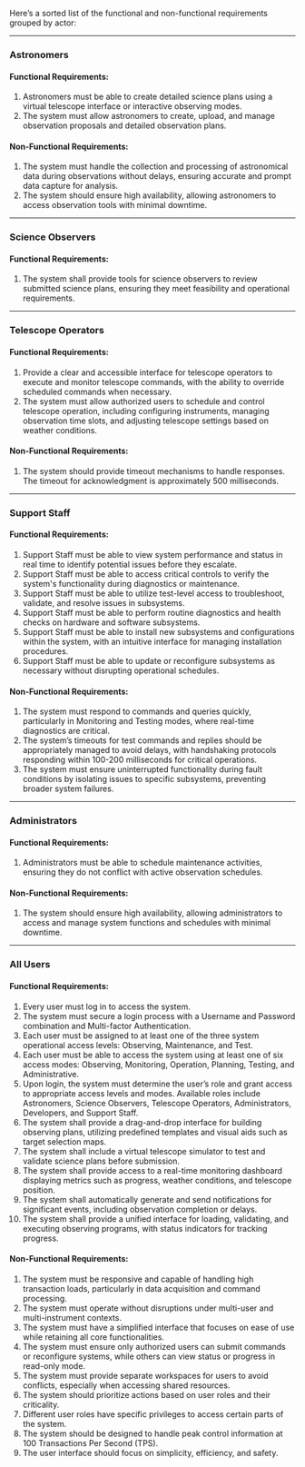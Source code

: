 Here’s a sorted list of the functional and non-functional requirements grouped by actor:  

---

### **Astronomers**
#### Functional Requirements:
1. Astronomers must be able to create detailed science plans using a virtual telescope interface or interactive observing modes.
2. The system must allow astronomers to create, upload, and manage observation proposals and detailed observation plans.

#### Non-Functional Requirements:
1. The system must handle the collection and processing of astronomical data during observations without delays, ensuring accurate and prompt data capture for analysis.
2. The system should ensure high availability, allowing astronomers to access observation tools with minimal downtime.

---

### **Science Observers**
#### Functional Requirements:
1. The system shall provide tools for science observers to review submitted science plans, ensuring they meet feasibility and operational requirements.

---

### **Telescope Operators**
#### Functional Requirements:
1. Provide a clear and accessible interface for telescope operators to execute and monitor telescope commands, with the ability to override scheduled commands when necessary.
2. The system must allow authorized users to schedule and control telescope operation, including configuring instruments, managing observation time slots, and adjusting telescope settings based on weather conditions.

#### Non-Functional Requirements:
1. The system should provide timeout mechanisms to handle responses. The timeout for acknowledgment is approximately 500 milliseconds.

---

### **Support Staff**
#### Functional Requirements:
1. Support Staff must be able to view system performance and status in real time to identify potential issues before they escalate.
2. Support Staff must be able to access critical controls to verify the system's functionality during diagnostics or maintenance.
3. Support Staff must be able to utilize test-level access to troubleshoot, validate, and resolve issues in subsystems.
4. Support Staff must be able to perform routine diagnostics and health checks on hardware and software subsystems.
5. Support Staff must be able to install new subsystems and configurations within the system, with an intuitive interface for managing installation procedures.
6. Support Staff must be able to update or reconfigure subsystems as necessary without disrupting operational schedules.

#### Non-Functional Requirements:
1. The system must respond to commands and queries quickly, particularly in Monitoring and Testing modes, where real-time diagnostics are critical.
2. The system’s timeouts for test commands and replies should be appropriately managed to avoid delays, with handshaking protocols responding within 100-200 milliseconds for critical operations.
3. The system must ensure uninterrupted functionality during fault conditions by isolating issues to specific subsystems, preventing broader system failures.

---

### **Administrators**
#### Functional Requirements:
1. Administrators must be able to schedule maintenance activities, ensuring they do not conflict with active observation schedules.

#### Non-Functional Requirements:
1. The system should ensure high availability, allowing administrators to access and manage system functions and schedules with minimal downtime.

---

### **All Users**
#### Functional Requirements:
1. Every user must log in to access the system.
2. The system must secure a login process with a Username and Password combination and Multi-factor Authentication.
3. Each user must be assigned to at least one of the three system operational access levels: Observing, Maintenance, and Test.
4. Each user must be able to access the system using at least one of six access modes: Observing, Monitoring, Operation, Planning, Testing, and Administrative.
5. Upon login, the system must determine the user’s role and grant access to appropriate access levels and modes. Available roles include Astronomers, Science Observers, Telescope Operators, Administrators, Developers, and Support Staff.
6. The system shall provide a drag-and-drop interface for building observing plans, utilizing predefined templates and visual aids such as target selection maps.
7. The system shall include a virtual telescope simulator to test and validate science plans before submission.
8. The system shall provide access to a real-time monitoring dashboard displaying metrics such as progress, weather conditions, and telescope position.
9. The system shall automatically generate and send notifications for significant events, including observation completion or delays.
10. The system shall provide a unified interface for loading, validating, and executing observing programs, with status indicators for tracking progress.

#### Non-Functional Requirements:
1. The system must be responsive and capable of handling high transaction loads, particularly in data acquisition and command processing.
2. The system must operate without disruptions under multi-user and multi-instrument contexts.
3. The system must have a simplified interface that focuses on ease of use while retaining all core functionalities.
4. The system must ensure only authorized users can submit commands or reconfigure systems, while others can view status or progress in read-only mode.
5. The system must provide separate workspaces for users to avoid conflicts, especially when accessing shared resources.
6. The system should prioritize actions based on user roles and their criticality.
7. Different user roles have specific privileges to access certain parts of the system.
8. The system should be designed to handle peak control information at 100 Transactions Per Second (TPS).
9. The user interface should focus on simplicity, efficiency, and safety.

